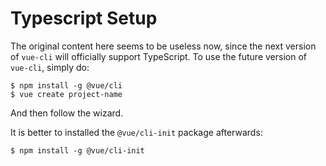 # Typescript Setup

The original content here seems to be useless now, since the next version of `vue-cli` will officially support TypeScript. To use the future version of `vue-cli`, simply do:

```console
$ npm install -g @vue/cli
$ vue create project-name
```

And then follow the wizard.

It is better to installed the `@vue/cli-init` package afterwards:

```console
$ npm install -g @vue/cli-init
```
